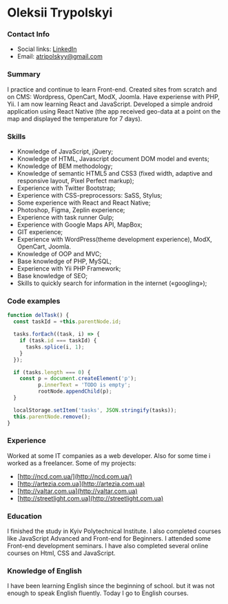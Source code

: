 # Oleksii Trypolskyi

### Contact Info

* Social links: [LinkedIn](https://www.linkedin.com/in/oleksii-trypolskyi/)
* Email: atripolskyy@gmail.com

### Summary

I practice and continue to learn Front-end.
Created sites from scratch and on CMS: Wordpress, OpenCart, ModX, Joomla. 
Have experiense with PHP, Yii. I am now learning React and JavaScript. 
Developed a simple android application using React Native 
(the app received geo-data at a point on the map and displayed the temperature for 7 days).

### Skills

* Knowledge of JavaScript, jQuery;
* Knowledge of HTML, Javascript document DOM model and events;
* Knowledge of BEM methodology;
* Knowledge of semantic HTML5 and CSS3 (fixed width, adaptive and responsive layout, Pixel Perfect markup);
* Experience with Twitter Bootstrap;
* Experience with CSS-preprocessors: SaSS, Stylus;
* Some experience with React and React Native;
* Photoshop, Figma, Zeplin experience;
* Experience with task runner Gulp;
* Experience with Google Maps API, MapBox;
* GIT experience;
* Experience with WordPress(theme development experience), ModX, OpenCart, Joomla.
* Knowledge of OOP and MVC;
* Base knowledge of PHP, MySQL;
* Experience with Yii PHP Framework;
* Base knowledge of SEO;
* Skills to quickly search for information in the internet («googling»);

### Code examples

```javascript
function delTask() {
  const taskId = +this.parentNode.id;

  tasks.forEach((task, i) => {
    if (task.id === taskId) {
      tasks.splice(i, 1);
    }
  });

  if (tasks.length === 0) {
    const p = document.createElement('p');
          p.innerText = 'TODO is empty';
          rootNode.appendChild(p);
  }

  localStorage.setItem('tasks', JSON.stringify(tasks));
  this.parentNode.remove();
}
```

### Experience

Worked at some IT companies as a web developer. Also for some time i worked as a freelancer. Some of my projects:
* [http://ncd.com.ua/](http://ncd.com.ua/)
* [http://artezia.com.ua](http://artezia.com.ua)
* [http://valtar.com.ua](http://valtar.com.ua)
* [http://streetlight.com.ua](http://streetlight.com.ua)

### Education

I finished the study in Kyiv Polytechnical Institute. I also completed courses like JavaScript Advanced and Front-end for Beginners. I attended some Front-end development seminars. I have also completed several online courses on Html, CSS and JavaScript.

### Knowledge of English

I have been learning English since the beginning of school. but it was not enough to 
speak English fluently. Today I go to English courses.